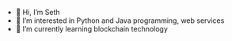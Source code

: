 - 👋 Hi, I’m Seth
- 👀 I’m interested in Python and Java programming, web services
- 🌱 I’m currently learning blockchain technology

<!---
SethTheSleepWizard/SethTheSleepWizard is a ✨ special ✨ repository because its `README.md` (this file) appears on your GitHub profile.
You can click the Preview link to take a look at your changes.
--->
